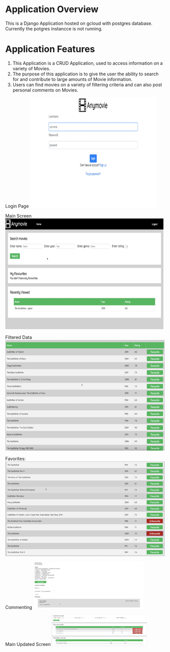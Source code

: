 # Application Overview
This is a Django Application hosted on gcloud with postgres database. Currently the potgres instancce is not running.

# Application Features 
1) This Application is a CRUD Application, used to access information on a variety of Movies.
2) The purpose of this application is to give the user the ability to search for and contribute to large amounts of Movie information.
3) Users can find movies on a variety of filtering criteria and can also post personal comments on Movies.

Login Page
<img src="images/1.png" width="400" height="350">

Main Screen
<img src="images/2.png" width="500" height="350">

Filtered Data
<img src="images/3.png" width="600" height="350">

Favorites:
<img src="images/4.png" width="600" height="300">

Commenting
<img src="images/5.png" width="350" height="150">

Main Updated Screen
<img src="images/6.png" width="300" height="100">
